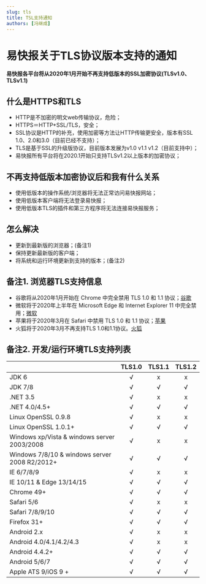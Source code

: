 ```yaml
---
slug: tls
title: TSL支持通知
authors: [冯继成]
---
```


# 易快报关于TLS协议版本支持的通知

**易快报各平台将从2020年1月开始不再支持低版本的SSL加密协议(TLSv1.0、TLSv1.1)**

## 什么是HTTPS和TLS

- HTTP是不加密的明文web传输协议，危险；
- HTTPS＝HTTP+SSL/TLS，安全；
- SSL协议是HTTP的补充，使用加密等方法让HTTP传输更安全，版本有SSL 1.0、2.0和3.0（目前已经不支持）；
- TLS是基于SSL的升级版协议，目前版本发展为v1.0 v1.1 v1.2（目前支持中）；
- 易快报所有平台将在2020.1开始只支持TLSv1.2以上版本的加密协议；

## 不再支持低版本加密协议后和我有什么关系

- 使用低版本的操作系统/浏览器将无法正常访问易快报网站；
- 使用低版本客户端将无法登录易快报；
- 使用低版本TLS的插件和第三方程序将无法连接易快报服务；

## 怎么解决

- 更新到最新版的浏览器；(备注1)
- 保持更新最新版的客户端；
- 将系统和运行环境更新到支持的版本；(备注2)

## 备注1. 浏览器TLS支持信息

- 谷歌将从2020年1月开始在 Chrome 中完全禁用 TLS 1.0 和 1.1 协议；[谷歌](https://security.googleblog.com/2018/10/modernizing-transport-security.html)
- 微软将于2020年上半年在 Microsoft Edge 和 Internet Explorer 11 中完全禁用；[微软](https://blogs.windows.com/msedgedev/2018/10/15/modernizing-tls-edge-ie11/)
- 苹果将于2020年3月在 Safari 中禁用 TLS 1.0 和 1.1 协议；[苹果](https://webkit.org/blog/8462/deprecation-of-legacy-tls-1-0-and-1-1-versions/)
- 火狐将于2020年3月不再支持TLS 1.0和1.1协议。[火狐](https://blog.mozilla.org/security/2018/10/15/removing-old-versions-of-tls/)

## 备注2. 开发/运行环境TLS支持列表

|                                               | TLS1.0 | TLS1.1 | TLS1.2 |
| --------------------------------------------- | :----: | :----: | :----: |
| JDK 6                                         |   √    |   x    |   x    |
| JDK 7/8                                       |   √    |   √    |   √    |
| .NET 3.5                                      |   √    |   x    |   x    |
| .NET 4.0/4.5+                                 |   √    |   √    |   √    |
| Linux OpenSSL 0.9.8                           |   √    |   x    |   x    |
| Linux OpenSSL 1.0.1+                          |   √    |   √    |   √    |
| Windows xp/Vista & windows server 2003/2008   |   √    |   x    |   x    |
| Windows 7/8/10 & windows server 2008 R2/2012+ |   √    |   √    |   √    |
| IE 6/7/8/9                                    |   √    |   x    |   x    |
| IE 10/11 & Edge 13/14/15                      |   √    |   √    |   √    |
| Chrome 49+                                    |   √    |   √    |   √    |
| Safari 5/6                                    |   √    |   x    |   x    |
| Safari 7/8/9/10                               |   √    |   √    |   √    |
| Firefox 31+                                   |   √    |   √    |   √    |
| Android 2.x                                   |   √    |   x    |   x    |
| Android 4.0/4.1/4.2/4.3                       |   √    |   x    |   x    |
| Android 4.4.2+                                |   √    |   √    |   √    |
| Android 5/6/7                                 |   √    |   √    |   √    |
| Apple ATS 9/iOS 9 +                           |   √    |   √    |   √    |



